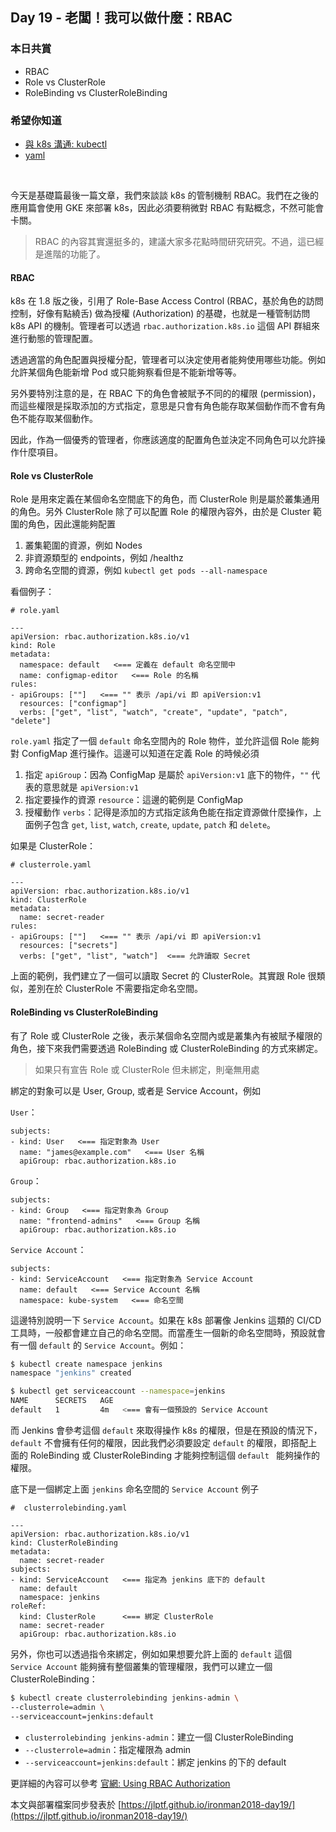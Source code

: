 ## Day 19 - 老闆！我可以做什麼：RBAC

### 本日共賞

* RBAC
* Role vs ClusterRole
* RoleBinding vs ClusterRoleBinding

### 希望你知道

* [與 k8s 溝通: kubectl](https://ithelp.ithome.com.tw/articles/10193502)
* [yaml](https://ithelp.ithome.com.tw/articles/10193509)

<br/>

今天是基礎篇最後一篇文章，我們來談談 k8s 的管制機制 RBAC。我們在之後的應用篇會使用 GKE 來部署 k8s，因此必須要稍微對 RBAC 有點概念，不然可能會卡關。

> RBAC 的內容其實還挺多的，建議大家多花點時間研究研究。不過，這已經是進階的功能了。

#### RBAC

k8s 在 1.8 版之後，引用了 Role-Base Access Control (RBAC，基於角色的訪問控制，好像有點繞舌) 做為授權 (Authorization) 的基礎，也就是一種管制訪問 k8s API 的機制。管理者可以透過 `rbac.authorization.k8s.io` 這個 API 群組來進行動態的管理配置。

透過適當的角色配置與授權分配，管理者可以決定使用者能夠使用哪些功能。例如允許某個角色能新增 Pod 或只能夠察看但是不能新增等等。

另外要特別注意的是，在 RBAC 下的角色會被賦予不同的的權限 (permission)，而這些權限是採取添加的方式指定，意思是只會有角色能存取某個動作而不會有角色不能存取某個動作。

因此，作為一個優秀的管理者，你應該適度的配置角色並決定不同角色可以允許操作什麼項目。

#### Role vs ClusterRole

Role 是用來定義在某個命名空間底下的角色，而 ClusterRole 則是屬於叢集通用的角色。另外 ClusterRole 除了可以配置 Role 的權限內容外，由於是 Cluster 範圍的角色，因此還能夠配置

1. 叢集範圍的資源，例如 Nodes
2. 非資源類型的 endpoints，例如 /healthz
3. 跨命名空間的資源，例如 `kubectl get pods --all-namespace`


看個例子：

```
# role.yaml

---
apiVersion: rbac.authorization.k8s.io/v1
kind: Role
metadata:
  namespace: default   <=== 定義在 default 命名空間中
  name: configmap-editor   <=== Role 的名稱
rules:
- apiGroups: [""]   <=== "" 表示 /api/vi 即 apiVersion:v1
  resources: ["configmap"]
  verbs: ["get", "list", "watch", "create", "update", "patch", "delete"]
```

`role.yaml` 指定了一個 `default` 命名空間內的 Role 物件，並允許這個 Role 能夠對 ConfigMap 進行操作。這邊可以知道在定義 Role 的時候必須

1. 指定 `apiGroup`：因為 ConfigMap 是屬於 `apiVersion:v1` 底下的物件，`""` 代表的意思就是 `apiVersion:v1`
2. 指定要操作的資源 `resource`：這邊的範例是 ConfigMap
3. 授權動作 `verbs`：記得是添加的方式指定該角色能在指定資源做什麼操作，上面例子包含 `get`, `list`, `watch`, `create`, `update`, `patch` 和 `delete`。

如果是 ClusterRole：

```
# clusterrole.yaml

---
apiVersion: rbac.authorization.k8s.io/v1
kind: ClusterRole
metadata:
  name: secret-reader
rules:
- apiGroups: [""]   <=== "" 表示 /api/vi 即 apiVersion:v1
  resources: ["secrets"]
  verbs: ["get", "list", "watch"]  <=== 允許讀取 Secret
```

上面的範例，我們建立了一個可以讀取 Secret 的 ClusterRole。其實跟 Role 很類似，差別在於 ClusterRole 不需要指定命名空間。


#### RoleBinding vs ClusterRoleBinding

有了 Role 或 ClusterRole 之後，表示某個命名空間內或是叢集內有被賦予權限的角色，接下來我們需要透過 RoleBinding 或 ClusterRoleBinding 的方式來綁定。

> 如果只有宣告 Role 或 ClusterRole 但未綁定，則毫無用處

綁定的對象可以是 User, Group, 或者是 Service Account，例如

`User`：

```
subjects:
- kind: User   <=== 指定對象為 User
  name: "james@example.com"   <=== User 名稱
  apiGroup: rbac.authorization.k8s.io
```

`Group`：

```
subjects:
- kind: Group   <=== 指定對象為 Group
  name: "frontend-admins"   <=== Group 名稱
  apiGroup: rbac.authorization.k8s.io
```

`Service Account`：

```
subjects:
- kind: ServiceAccount   <=== 指定對象為 Service Account
  name: default   <=== Service Account 名稱
  namespace: kube-system   <=== 命名空間
```

這邊特別說明一下 `Service Account`。如果在 k8s 部署像 Jenkins 這類的 CI/CD 工具時，一般都會建立自己的命名空間。而當產生一個新的命名空間時，預設就會有一個 `default` 的 `Service Account`。例如：

```bash
$ kubectl create namespace jenkins
namespace "jenkins" created

$ kubectl get serviceaccount --namespace=jenkins
NAME      SECRETS   AGE
default   1         4m   <=== 會有一個預設的 Service Account
```

而 Jenkins 會參考這個 `default` 來取得操作 k8s 的權限，但是在預設的情況下，`default` 不會擁有任何的權限，因此我們必須要設定 `default` 的權限，即搭配上面的 RoleBinding 或 ClusterRoleBinding 才能夠控制這個 `default ` 能夠操作的權限。

底下是一個綁定上面 `jenkins` 命名空間的 `Service Account` 例子

```
#  clusterrolebinding.yaml

---
apiVersion: rbac.authorization.k8s.io/v1
kind: ClusterRoleBinding
metadata:
  name: secret-reader
subjects:
- kind: ServiceAccount   <=== 指定為 jenkins 底下的 default
  name: default
  namespace: jenkins
roleRef:
  kind: ClusterRole      <=== 綁定 ClusterRole
  name: secret-reader
  apiGroup: rbac.authorization.k8s.io
```

另外，你也可以透過指令來綁定，例如如果想要允許上面的 `default` 這個 `Service Account` 能夠擁有整個叢集的管理權限，我們可以建立一個 ClusterRoleBinding：

```bash
$ kubectl create clusterrolebinding jenkins-admin \
--clusterrole=admin \
--serviceaccount=jenkins:default
```

* `clusterrolebinding jenkins-admin`：建立一個 ClusterRoleBinding
* `--clusterrole=admin`：指定權限為 admin
* `--serviceaccount=jenkins:default`：綁定 jenkins 的下的 default


更詳細的內容可以參考 [官網: Using RBAC Authorization](https://kubernetes.io/docs/admin/authorization/rbac/#api-overview)


本文與部署檔案同步發表於 [https://jlptf.github.io/ironman2018-day19/](https://jlptf.github.io/ironman2018-day19/)

